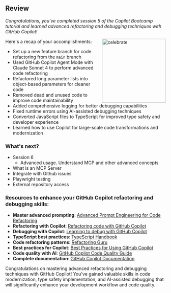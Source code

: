 ## Review

_Congratulations, you've completed session 5 of the Copilot Bootcamp tutorial and learned advanced refactoring and debugging techniques with GitHub Copilot!_

<img src="https://octodex.github.com/images/jetpacktocat.png" alt=celebrate width=200 align=right>

Here's a recap of your accomplishments:

- Set up a new feature branch for code refactoring from the `main` branch
- Used GitHub Copilot Agent Mode with Claude Sonnet 4 to perform advanced code refactoring
- Refactored long parameter lists into object-based parameters for cleaner code
- Removed dead and unused code to improve code maintainability
- Added comprehensive logging for better debugging capabilities
- Fixed runtime errors using AI-assisted debugging techniques
- Converted JavaScript files to TypeScript for improved type safety and developer experience
- Learned how to use Copilot for large-scale code transformations and modernization

### What's next?

- Session 6
  - Advanced usage. Understand MCP and other advanced concepts
- What is an MCP Server
- Integrate with Github issues
- Playwright testing
- External repository access

### Resources to enhance your GitHub Copilot refactoring and debugging skills:

- **Master advanced prompting**: [Advanced Prompt Engineering for Code Refactoring](https://docs.github.com/en/copilot/using-github-copilot/copilot-chat/prompt-engineering-for-copilot-chat)
- **Refactoring with Copilot**: [Refactoring code with GitHub Copilot](https://docs.github.com/en/copilot/using-github-copilot/guides-on-using-github-copilot/refactoring-code-with-github-copilot)
- **Debugging with Copilot**: [Learning to debug with GitHub Copilot](https://docs.github.com/en/get-started/learning-to-code/learning-to-debug-with-github-copilot)
- **TypeScript best practices**: [TypeScript Handbook](https://www.typescriptlang.org/docs/handbook/intro.html)
- **Code refactoring patterns**: [Refactoring Guru](https://refactoring.guru/)
- **Best practices for Copilot**: [Best Practices for Using GitHub Copilot](https://docs.github.com/en/copilot/using-github-copilot/best-practices-for-using-github-copilot)
- **Code quality with AI**: [GitHub Copilot Code Quality Guide](https://docs.github.com/en/copilot/about-github-copilot/github-copilot-features)
- **Complete documentation**: [GitHub Copilot Documentation](https://docs.github.com/en/copilot)

Congratulations on mastering advanced refactoring and debugging techniques with GitHub Copilot! You've gained valuable skills in code modernization, type safety implementation, and AI-assisted debugging that will significantly enhance your development workflow and code quality.
